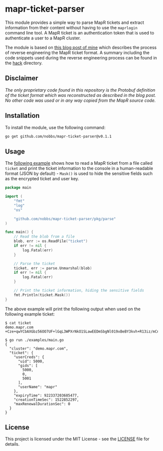 # mapr-ticket-parser

This module provides a simple way to parse MapR tickets and extract information from their content without having to use the `maprlogin` command line tool. A MapR ticket is an authentication token that is used to authenticate a user to a MapR cluster.

The module is based on [this blog post of mine](https://nobbs.dev/posts/reverse-engineering-mapr-ticket-format/) which describes the process of reverse engineering the MapR ticket format. A summary including the code snippets used during the reverse engineering process can be found in the [hack](./hack) directory.

## Disclaimer

_The only proprietary code found in this repository is the Protobuf definition of the ticket format which was reconstructed as described in the blog post. No other code was used or in any way copied from the MapR source code._

## Installation

To install the module, use the following command:

<!-- x-release-please-start-version -->
```bash
go get github.com/nobbs/mapr-ticket-parser@v0.1.1
```
<!-- x-release-please-end -->

## Usage

The [following example](./examples/main.go) shows how to read a MapR ticket from a file called `ticket` and print the ticket information to the console in a human-readable format (JSON by default) - `Mask()` is used to hide the sensitive fields such as the encrypted ticket and user key.

```go
package main

import (
    "fmt"
    "log"
    "os"

    "github.com/nobbs/mapr-ticket-parser/pkg/parse"
)

func main() {
    // Read the blob from a file
    blob, err := os.ReadFile("ticket")
    if err != nil {
        log.Fatal(err)
    }

    // Parse the ticket
    ticket, err := parse.Unmarshal(blob)
    if err != nil {
        log.Fatal(err)
    }

    // Print the ticket information, hiding the sensitive fields
    fmt.Println(ticket.Mask())
}
```

The above example will print the following output when used on the following example ticket:

```console
$ cat ticket
demo.mapr.com +Cze+qwYCbAXGbz56OO7UF+lGqL3WPXrNkO1SLawEEDmSbgNl019xBeBY3kvh+R13iz/mCnwpzsLQw4Y5jEnv5GtuIWbeoC95ha8VKwX8MKcE6Kn9nZ2AF0QminkHwNVBx6TDriGZffyJCfZzivBwBSdKoQEWhBOPFCIMAi7w2zV/SX5Ut7u4qIKvEpr0JHV7sLMWYLhYncM6CKMd7iECGvECsBvEZRVj+dpbEY0BaRN/W54/7wNWaSVELUF6JWHQ8dmsqty4cZlI0/MV10HZzIbl9sMLFQ=

$ go run ./examples/main.go
{
  "cluster": "demo.mapr.com",
  "ticket": {
    "userCreds": {
      "uid": 5000,
      "gids": [
        5000,
        0,
        5001
      ],
      "userName": "mapr"
    },
    "expiryTime": 922337203685477,
    "creationTimeSec": 1522852297,
    "maxRenewalDurationSec": 0
  }
}
```

## License

This project is licensed under the MIT License - see the [LICENSE](LICENSE) file for details.
